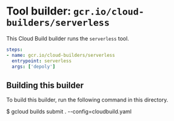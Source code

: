 # Tool builder: `gcr.io/cloud-builders/serverless`

This Cloud Build builder runs the `serverless` tool.

```yaml
steps:
- name: gcr.io/cloud-builders/serverless
  entrypoint: serverless
  args: ['depoly']
```

## Building this builder

To build this builder, run the following command in this directory.

$ gcloud builds submit . --config=cloudbuild.yaml
